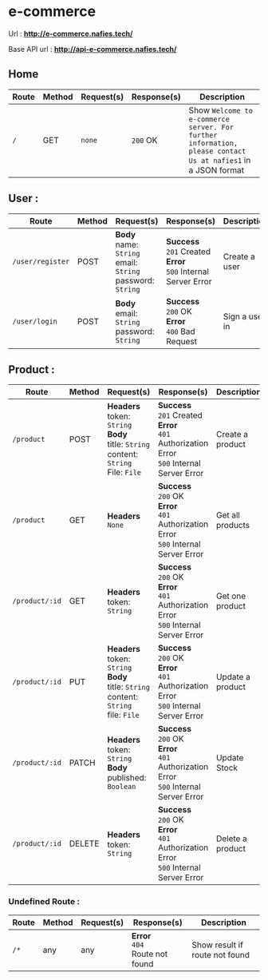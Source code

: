 # e-commerce
Url : **http://e-commerce.nafies.tech/**

Base API url : **http://api-e-commerce.nafies.tech/**

## Home
Route | Method | Request(s) | Response(s) | Description
---|---|---|---|---
`/` | GET | `none` | `200` OK | Show `Welcome to e-commerce server. For further information, please contact Us at nafies1` in a JSON format



## User :

Route | Method | Request(s) | Response(s) | Description
---|---|---|---|---
`/user/register` | POST | **Body**<br>name: `String`<br>email: `String`<br>password: `String` | **Success**<br>`201` Created<br>**Error**<br>`500` Internal Server Error | Create a user
`/user/login` | POST | **Body**<br>email: `String`<br>password: `String` | **Success**<br>`200` OK<br>**Error**<br>`400` Bad Request | Sign a user in


## Product :

Route | Method | Request(s) | Response(s) | Description
---|---|---|---|---
`/product` | POST | **Headers**<br>token: `String`<br>**Body**<br>title: `String`<br>content: `String`<br>File: `File` | **Success**<br>`201` Created<br>**Error**<br>`401` Authorization Error<br>`500` Internal Server Error | Create a product
`/product` | GET | **Headers**<br>`None` | **Success**<br>`200` OK<br>**Error**<br>`401` Authorization Error<br>`500` Internal Server Error | Get all products
`/product/:id` | GET | **Headers**<br>token: `String` | **Success**<br>`200` OK<br>**Error**<br>`401` Authorization Error<br>`500` Internal Server Error | Get one product
`/product/:id` | PUT | **Headers**<br>token: `String`<br>**Body**<br>title: `String`<br>content: `String`<br>file: `File` | **Success**<br>`200` OK<br>**Error**<br>`401` Authorization Error<br>`500` Internal Server Error | Update a product
`/product/:id` | PATCH | **Headers**<br>token: `String`<br>**Body**<br>published: `Boolean` | **Success**<br>`200` OK<br>**Error**<br>`401` Authorization Error<br>`500` Internal Server Error | Update Stock
`/product/:id` | DELETE | **Headers**<br>token: `String` | **Success**<br>`200` OK<br>**Error**<br>`401` Authorization Error<br>`500` Internal Server Error | Delete a product


### Undefined Route :

Route | Method | Request(s) | Response(s) | Description
---|---|---|---|---
`/*` | any | any | **Error**<br>`404` <br>Route not found | Show result if route not found
